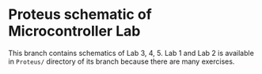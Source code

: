 # Proteus schematic of Microcontroller Lab

This branch contains schematics of Lab 3, 4, 5. Lab 1 and Lab 2 is available in `Proteus/` directory of its branch because there are many exercises.